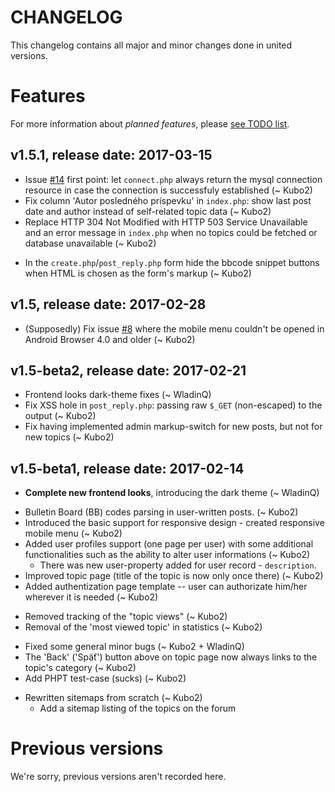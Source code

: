 # CHANGELOG

This changelog contains all major and minor changes done in united versions.

# Features

For more information about _planned features_, please [see TODO list](TODOlist.md).

## v1.5.1, release date: 2017-03-15

* Issue [#14](https://github.com/Kubo2/diggyshelper/issues/14) first point: let `connect.php` always return the mysql connection resource in case the connection is successfuly established (~ Kubo2)
* Fix column 'Autor posledného príspevku' in `index.php`: show last post date and author instead of self-related topic data (~ Kubo2)
* Replace HTTP 304 Not Modified with HTTP 503 Service Unavailable and an error message in `index.php` when no topics could be fetched or database unavailable (~ Kubo2)
+ In the `create.php`/`post_reply.php` form hide the bbcode snippet buttons when HTML is chosen as the form's markup (~ Kubo2)

## v1.5, release date: 2017-02-28

* (Supposedly) Fix issue [#8](https://github.com/Kubo2/diggyshelper/issues/8) where the mobile menu couldn't be opened in Android Browser 4.0 and older (~ Kubo2)

## v1.5-beta2, release date: 2017-02-21

* Frontend looks dark-theme fixes (~ WladinQ)
* Fix XSS hole in `post_reply.php`: passing raw `$_GET` (non-escaped) to the output (~ Kubo2)
* Fix having implemented admin markup-switch for new posts, but not for new topics (~ Kubo2)

## v1.5-beta1, release date: 2017-02-14

* **Complete new frontend looks**, introducing the dark theme (~ WladinQ)
+ Bulletin Board (BB) codes parsing in user-written posts. (~ Kubo2)
+ Introduced the basic support for responsive design - created responsive mobile menu (~ Kubo2)
+ Added user profiles support (one page per user) with some additional functionalities such as the ability to alter user informations (~ Kubo2)
  * There was new user-property added for user record - `description`.
+ Improved topic page (title of the topic is now only once there) (~ Kubo2)
+ Added authentization page template -- user can authorizate him/her wherever it is needed (~ Kubo2)
- Removed tracking of the "topic views" (~ Kubo2)
- Removal of the 'most viewed topic' in statistics (~ Kubo2)
+ Fixed some general minor bugs (~ Kubo2 + WladinQ)
+ The 'Back' ('Späť') button above on topic page now always links to the topic's category (~ Kubo2)
+ Add PHPT test-case (sucks) (~ Kubo2)
* Rewritten sitemaps from scratch (~ Kubo2)
  + Add a sitemap listing of the topics on the forum

# Previous versions

We're sorry, previous versions aren't recorded here.
